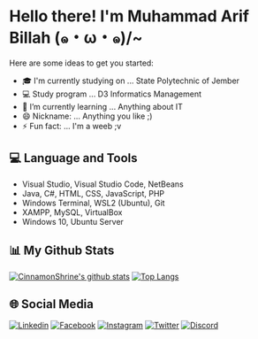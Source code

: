 # Hello there! I'm Muhammad Arif Billah (๑・ω・๑)/~

Here are some ideas to get you started:

- 🎓 I'm currently studying on ... State Polytechnic of Jember
- 💻 Study program ... D3 Informatics Management
- 🌱 I’m currently learning ... Anything about IT
- 😄 Nickname: ... Anything you like ;)
- ⚡ Fun fact: ... I'm a weeb ;v

## 💻 Language and Tools
- Visual Studio, Visual Studio Code, NetBeans
- Java, C#, HTML, CSS, JavaScript, PHP
- Windows Terminal, WSL2 (Ubuntu), Git
- XAMPP, MySQL, VirtualBox
- Windows 10, Ubuntu Server

## 📊 My Github Stats
[![CinnamonShrine's github stats](https://github-readme-stats.vercel.app/api?username=CinnamonShrine&theme=default&show_icons=true&hide_border=true)](https://github.com/CinnamonShrine)
[![Top Langs](https://github-readme-stats.vercel.app/api/top-langs/?username=CinnamonShrine&layout=compact&hide_border=true)](https://github.com/CinnamonShrine)

## 🌐 Social Media
[![Linkedin](https://img.shields.io/badge/Linkedin-Muhammad%20Arif%20Billah-lightgrey?style=for-the-badge&logo=linkedin)](https://www.linkedin.com/in/muhammad-arif-billah-a11911117/)
[![Facebook](https://img.shields.io/badge/Facebook-Muhammad%20Arif%20Billah-lightgrey?style=for-the-badge&logo=facebook)](https://www.facebook.com/CinnamonShrine/)
[![Instagram](https://img.shields.io/badge/Instagram-@m.arifbillah07-lightgrey?style=for-the-badge&logo=instagram)](https://www.instagram.com/m.arifbillah07/)
[![Twitter](https://img.shields.io/badge/Twitter-@CinnamonShrine-lightgrey?style=for-the-badge&logo=twitter)](https://twitter.com/CinnamonShrine)
[![Discord](https://img.shields.io/badge/Discord-Weebs%20Isekai-lightgrey?style=for-the-badge&logo=discord)](https://discord.com/invite/YHZRk4qF6g)